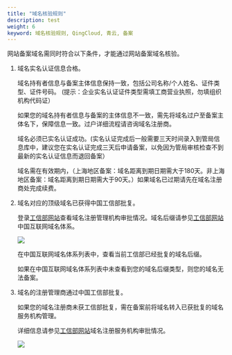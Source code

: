 ```yaml
---
title: "域名核验规则"
description: test
weight: 6
keyword: 域名核验规则, QingCloud, 青云, 备案
---
```




网站备案域名需同时符合以下条件，才能通过网站备案域名核验。

1. 域名实名认证信息合格。 

   域名持有者信息与备案主体信息保持一致，包括公司名称/个人姓名、证件类型、证件号码。 (提示：企业实名认证证件类型需填工商营业执照，勿填组织机构代码证）

   如果您的域名持有者信息与备案的主体信息不一致，需先将域名过户至备案主体名下，保障信息一致。过户详细流程请咨询域名注册商。

   域名必须已实名认证成功。(实名认证完成后一般需要三天时间录入到管局信息库中，建议您在实名认证完成三天后申请备案，以免因为管局审核检查不到最新的实名认证信息而退回备案）

   域名需在有效期内，（上海地区备案：域名距离到期日期需大于180天。非上海地区备案：域名距离到期日期需大于90天。）如果域名已过期请先在域名注册商处完成续费。 

2. 域名对应的顶级域名已获得中国工信部批复。 

   登录[工信部网站](http://domain.miit.gov.cn)查看域名注册管理机构审批情况。域名后缀请参见[工信部网站](http://domain.miit.gov.cn)中国互联网域名体系。

   ![](../../_images/domain_name.png)

   在中国互联网域名体系列表中，查看当前工信部已经批复的域名后缀。

   如果在中国互联网域名体系列表中未查看到您的域名后缀类型，则您的域名无法备案。

3. 域名的注册管理商通过中国工信部批复。 

   如果您的域名注册商未获工信部批复，需在备案前将域名转入已获批复的域名服务机构管理。

   详细信息请参见[工信部网站](http://domain.miit.gov.cn)域名注册服务机构审批情况。

   ![](../../_images/domain_name_organization.png)
